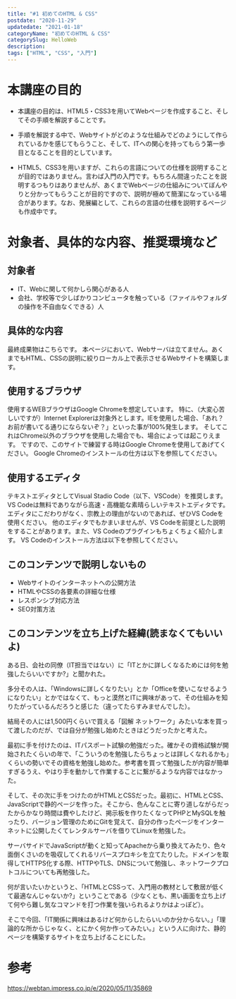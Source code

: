 ```yaml
---
title: "#1 初めてのHTML & CSS"
postdate: "2020-11-29"
updatedate: "2021-01-18"
categoryName: "初めてのHTML & CSS"
categorySlug: HelloWeb
description: 
tags: ["HTML", "CSS", "入門"]
---
```


# 本講座の目的

- 本講座の目的は、HTML5・CSS3を用いてWebページを作成すること、そしてその手順を解説することです。

- 手順を解説する中で、Webサイトがどのような仕組みでどのようにして作られているかを感じてもらうこと、そして、ITへの関心を持ってもらう第一歩目となることを目的としています。

- HTML5、CSS3を用いますが、これらの言語についての仕様を説明することが目的ではありません。言わば入門の入門です。もちろん間違ったことを説明するつもりはありませんが、あくまでWebページの仕組みについてぼんやりと分かってもらうことが目的ですので、説明が極めて簡潔になっている場合があります。なお、発展編として、これらの言語の仕様を説明するページも作成中です。

# 対象者、具体的な内容、推奨環境など

## 対象者
- IT、Webに関して何かしら関心がある人
- 会社、学校等で少しばかりコンピュータを触っている（ファイルやフォルダの操作を不自由なくできる）人

## 具体的な内容

最終成果物はこちらです。
本ページにおいて、Webサーバは立てません。あくまでもHTML、CSSの説明に絞りローカル上で表示させるWebサイトを構築します。

## 使用するブラウザ

使用するWEBブラウザはGoogle Chromeを想定しています。
特に、（大変心苦しいですが）Internet Explorerは対象外とします。IEを使用した場合、「あれ？お前が書いてる通りにならないぞ？」といった事が100%発生します。
そしてこれはChrome以外のブラウザを使用した場合でも、場合によっては起こりえます。
ですので、このサイトで練習する時はGoogle Chromeを使用してあげてください。
Google Chromeのインストールの仕方は以下を参照してください。

## 使用するエディタ

テキストエディタとしてVisual Stadio Code（以下、VSCode）を推奨します。
VS Codeは無料でありながら高速・高機能な素晴らしいテキストエディタです。エディタにこだわりがなく、宗教上の理由がないのであれば、ぜひVS Codeを使用ください。
他のエディタでもかまいませんが、VS Codeを前提とした説明をすることがあります。また、VS Codeのプラグインもちょくちょく紹介します。
VS Codeのインストール方法は以下を参照してください。


## このコンテンツで説明しないもの
 - Webサイトのインターネットへの公開方法
 - HTMLやCSSの各要素の詳細な仕様
 - レスポンシブ対応方法
 - SEO対策方法

## このコンテンツを立ち上げた経緯(読まなくてもいいよ)

ある日、会社の同僚（IT担当ではない）に「ITとかに詳しくなるためには何を勉強したらいいですか?」と聞かれた。

多分その人は、「Windowsに詳しくなりたい」とか「Officeを使いこなせるようになりたい」とかではなくて、もっと漠然とITに興味があって、その仕組みを知りたがっているんだろうと感じた（違ってたらすみませんでした）。

結局その人には1,500円くらいで買える「図解 ネットワーク」みたいな本を買って渡したのだが、では自分が勉強し始めたときはどうだったかと考えた。

最初に手を付けたのは、ITパスポート試験の勉強だった。確かその資格試験が開始されたくらいの年で、「こういうのを勉強したらちょっとは詳しくなれるかも」くらいの勢いでその資格を勉強し始めた。参考書を買って勉強したが内容が簡単すぎるうえ、やはり手を動かして作業することに繋がるような内容ではなかった。

そして、その次に手をつけたのがHTMLとCSSだった。最初に、HTMLとCSS、JavaScriptで静的ページを作った。そこから、色んなことに寄り道しながらだったからかなり時間は費やしたけど、掲示板を作りたくなってPHPとMySQLを触ったり、バージョン管理のためにGitを覚えて、自分の作ったページをインターネットに公開したくてレンタルサーバを借りてLinuxを勉強した。

サーバサイドでJavaScriptが動くと知ってApacheから乗り換えてみたり、色々面倒くさいのを吸収してくれるリバースプロキシを立てたりした。ドメインを取得してHTTPS化する際、HTTPやTLS、DNSについて勉強し、ネットワークプロトコルについても再勉強した。

何が言いたいかというと、「HTMLとCSSって、入門用の教材として敷居が低くて最適なんじゃないか?」ということである（少なくとも、黒い画面を立ち上げて何やら難し気なコマンドを打つ作業を強いられるよりかはよっぽど）。

そこで今回、「IT関係に興味はあるけど何からしたらいいのか分からない。」「理論的な所からじゃなく、とにかく何か作ってみたい。」という人に向けた、静的ページを構築するサイトを立ち上げることにした。

# 参考

https://webtan.impress.co.jp/e/2020/05/11/35869
